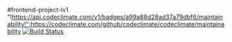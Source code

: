 #frontend-project-lv1
"!https://api.codeclimate.com/v1/badges/a99a88d28ad37a79dbf6/maintainability!":https://codeclimate.com/github/codeclimate/codeclimate/maintainability
[![Build Status](https://travis-ci.com/username/projectname.svg?branch=master)](https://travis-ci.com/username/projectname)
